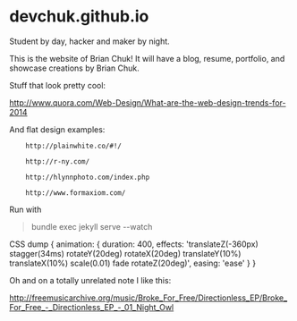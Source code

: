 devchuk.github.io
=================

Student by day, hacker and maker by night.

This is the website of Brian Chuk! It will have a blog, resume, portfolio, and showcase creations by Brian Chuk.


Stuff that look pretty cool:

http://www.quora.com/Web-Design/What-are-the-web-design-trends-for-2014	

And flat design examples:

		http://plainwhite.co/#!/

		http://r-ny.com/

		http://hlynnphoto.com/index.php

		http://www.formaxiom.com/

Run with
> bundle exec jekyll serve --watch

CSS dump
{
	animation: {
		duration: 400,
		effects: 'translateZ(-360px) stagger(34ms) rotateY(20deg) rotateX(20deg) translateY(10%) translateX(10%) scale(0.01) fade rotateZ(20deg)',
		easing: 'ease'
	}
}

Oh and on a totally unrelated note I like this:

http://freemusicarchive.org/music/Broke_For_Free/Directionless_EP/Broke_For_Free_-_Directionless_EP_-_01_Night_Owl
